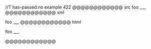 //T has-passed:no
example 422
@@@@@@@@@@@@ src
foo ___
@@@@@@@@@@@@ xml
<?xml version="1.0" encoding="UTF-8"?>
<!DOCTYPE document SYSTEM "CommonMark.dtd">
<document xmlns="http://commonmark.org/xml/1.0">
  <paragraph>
    <text>foo ___</text>
  </paragraph>
</document>
@@@@@@@@@@@@ html
<p>foo ___</p>
@@@@@@@@@@@@
